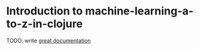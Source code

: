# Introduction to machine-learning-a-to-z-in-clojure

TODO: write [great documentation](http://jacobian.org/writing/what-to-write/)
